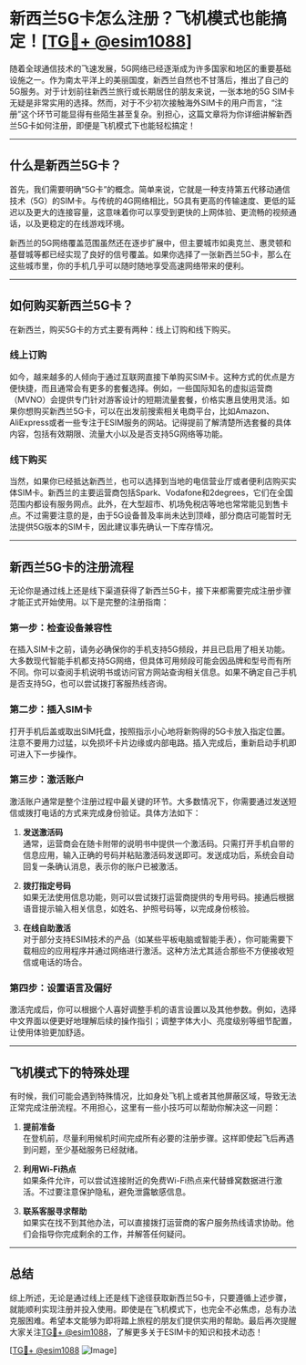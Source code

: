 # 新西兰5G卡怎么注册？飞机模式也能搞定！[[TG💪+ @esim1088](https://t.me/s/esim1088)]

随着全球通信技术的飞速发展，5G网络已经逐渐成为许多国家和地区的重要基础设施之一。作为南太平洋上的美丽国度，新西兰自然也不甘落后，推出了自己的5G服务。对于计划前往新西兰旅行或长期居住的朋友来说，一张本地的5G SIM卡无疑是非常实用的选择。然而，对于不少初次接触海外SIM卡的用户而言，“注册”这个环节可能显得有些陌生甚至复杂。别担心，这篇文章将为你详细讲解新西兰5G卡如何注册，即便是飞机模式下也能轻松搞定！

---

## 什么是新西兰5G卡？

首先，我们需要明确“5G卡”的概念。简单来说，它就是一种支持第五代移动通信技术（5G）的SIM卡。与传统的4G网络相比，5G具有更高的传输速度、更低的延迟以及更大的连接容量，这意味着你可以享受到更快的上网体验、更流畅的视频通话，以及更稳定的在线游戏环境。

新西兰的5G网络覆盖范围虽然还在逐步扩展中，但主要城市如奥克兰、惠灵顿和基督城等都已经实现了良好的信号覆盖。如果你选择了一张新西兰5G卡，那么在这些城市里，你的手机几乎可以随时随地享受高速网络带来的便利。

---

## 如何购买新西兰5G卡？

在新西兰，购买5G卡的方式主要有两种：线上订购和线下购买。

### 线上订购

如今，越来越多的人倾向于通过互联网直接下单购买SIM卡。这种方式的优点是方便快捷，而且通常会有更多的套餐选择。例如，一些国际知名的虚拟运营商（MVNO）会提供专门针对游客设计的短期流量套餐，价格实惠且使用灵活。如果你想购买新西兰5G卡，可以在出发前搜索相关电商平台，比如Amazon、AliExpress或者一些专注于ESIM服务的网站。记得提前了解清楚所选套餐的具体内容，包括有效期限、流量大小以及是否支持5G网络等功能。

### 线下购买

当然，如果你已经抵达新西兰，也可以选择到当地的电信营业厅或者便利店购买实体SIM卡。新西兰的主要运营商包括Spark、Vodafone和2degrees，它们在全国范围内都设有服务网点。此外，在大型超市、机场免税店等地也常常能见到售卡点。不过需要注意的是，由于5G设备普及率尚未达到顶峰，部分商店可能暂时无法提供5G版本的SIM卡，因此建议事先确认一下库存情况。

---

## 新西兰5G卡的注册流程

无论你是通过线上还是线下渠道获得了新西兰5G卡，接下来都需要完成注册步骤才能正式开始使用。以下是完整的注册指南：

### 第一步：检查设备兼容性

在插入SIM卡之前，请务必确保你的手机支持5G频段，并且已启用了相关功能。大多数现代智能手机都支持5G网络，但具体可用频段可能会因品牌和型号而有所不同。你可以查阅手机说明书或访问官方网站查询相关信息。如果不确定自己手机是否支持5G，也可以尝试拨打客服热线咨询。

### 第二步：插入SIM卡

打开手机后盖或取出SIM托盘，按照指示小心地将新购得的5G卡放入指定位置。注意不要用力过猛，以免损坏卡片边缘或内部电路。插入完成后，重新启动手机即可进入下一步操作。

### 第三步：激活账户

激活账户通常是整个注册过程中最关键的环节。大多数情况下，你需要通过发送短信或拨打电话的方式来完成身份验证。具体方法如下：

1. **发送激活码**  
   通常，运营商会在随卡附带的说明书中提供一个激活码。只需打开手机自带的信息应用，输入正确的号码并粘贴激活码发送即可。发送成功后，系统会自动回复一条确认消息，表示你的账户已被激活。

2. **拨打指定号码**  
   如果无法使用信息功能，则可以尝试拨打运营商提供的专用号码。接通后根据语音提示输入相关信息，如姓名、护照号码等，以完成身份核验。

3. **在线自助激活**  
   对于部分支持ESIM技术的产品（如某些平板电脑或智能手表），你可能需要下载相应的应用程序并通过网络进行激活。这种方法尤其适合那些不方便接收短信或电话的场合。

### 第四步：设置语言及偏好

激活完成后，你可以根据个人喜好调整手机的语言设置以及其他参数。例如，选择中文界面以便更好地理解后续的操作指引；调整字体大小、亮度级别等细节配置，让使用体验更加舒适。

---

## 飞机模式下的特殊处理

有时候，我们可能会遇到特殊情况，比如身处飞机上或者其他屏蔽区域，导致无法正常完成注册流程。不用担心，这里有一些小技巧可以帮助你解决这一问题：

1. **提前准备**  
   在登机前，尽量利用候机时间完成所有必要的注册步骤。这样即使起飞后再遇到问题，至少基础服务已经就绪。

2. **利用Wi-Fi热点**  
   如果条件允许，可以尝试连接附近的免费Wi-Fi热点来代替蜂窝数据进行激活。不过要注意保护隐私，避免泄露敏感信息。

3. **联系客服寻求帮助**  
   如果实在找不到其他办法，可以直接拨打运营商的客户服务热线请求协助。他们会指导你完成剩余的工作，并解答任何疑问。

---

## 总结

综上所述，无论是通过线上还是线下途径获取新西兰5G卡，只要遵循上述步骤，就能顺利实现注册并投入使用。即使是在飞机模式下，也完全不必焦虑，总有办法克服困难。希望本文能够为即将踏上旅程的朋友们提供实用的帮助。最后再次提醒大家关注[TG💪+ @esim1088](https://t.me/s/esim1088)，了解更多关于ESIM卡的知识和技术动态！

[[TG💪+ @esim1088](https://t.me/s/esim1088) ![Image](https://i.postimg.cc/4NQfJmqS/Snipaste-2025-05-13-00-14-12.png)]